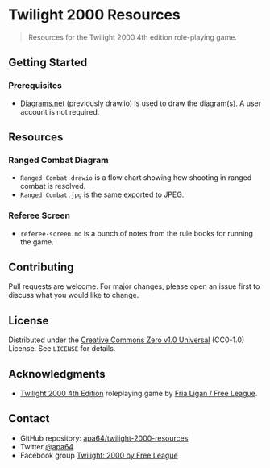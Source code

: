 # Twilight 2000 Resources

> Resources for the Twilight 2000 4th edition role-playing game.

## Getting Started

### Prerequisites

- [Diagrams.net](https://www.diagrams.net/) (previously draw.io) is used to draw the diagram(s). A user account is not required.

## Resources

### Ranged Combat Diagram

- `Ranged Combat.drawio` is a flow chart showing how shooting in ranged combat is resolved.
- `Ranged Combat.jpg` is the same exported to JPEG.

### Referee Screen

- `referee-screen.md` is a bunch of notes from the rule books for running the game.

## Contributing

Pull requests are welcome. For major changes, please open an issue first to discuss what you would like to change.

## License

Distributed under the [Creative Commons Zero v1.0 Universal](https://choosealicense.com/licenses/cc0-1.0/) (CC0-1.0) License. See `LICENSE` for details.

## Acknowledgments

- [Twilight 2000 4th Edition](https://frialigan.se/en/games/twilight-2000/) roleplaying game by [Fria Ligan / Free League](https://frialigan.se/en/).

## Contact

- GitHub repository: [apa64/twilight-2000-resources](https://github.com/apa64/twilight-2000-resources/)
- Twitter [@apa64](https://twitter.com/apa64)
- Facebook group [Twilight: 2000 by Free League](https://www.facebook.com/groups/twilight2000freeleague)
